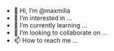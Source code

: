 - 👋 Hi, I’m @maxmilia
- 👀 I’m interested in ...
- 🌱 I’m currently learning ...
- 💞️ I’m looking to collaborate on ...
- 📫 How to reach me ...

<!---
maxmilia/maxmilia is a ✨ special ✨ repository because its `README.md` (this file) appears on your GitHub profile.
You can click the Preview link to take a look at your changes.
--->
